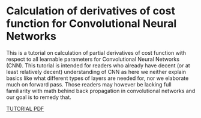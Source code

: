 # Calculation of derivatives of cost function for Convolutional Neural Networks

This is a tutorial on calculation of partial derivatives of cost function with respect to all learnable parameters for Convolutional Neural Networks (CNN). This tutorial is intended for readers who already have decent (or at least relatively decent) understanding of CNN as here we neither explain basics like what different types of layers are needed for, nor we elaborate much on forward pass. Those readers may however be lacking full familiarity with math behind back propagation in convolutional networks and our goal is to remedy that.

[TUTORIAL PDF](tutorial.pdf)
